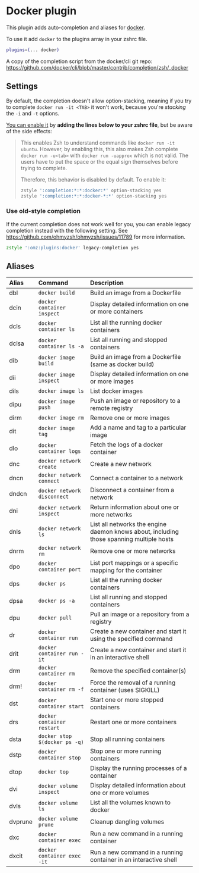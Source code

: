 # Docker plugin

This plugin adds auto-completion and aliases for [docker](https://www.docker.com/).

To use it add `docker` to the plugins array in your zshrc file.

```zsh
plugins=(... docker)
```

A copy of the completion script from the docker/cli git repo:
https://github.com/docker/cli/blob/master/contrib/completion/zsh/_docker

## Settings

By default, the completion doesn't allow option-stacking, meaning if you try to complete
`docker run -it <TAB>` it won't work, because you're _stacking_ the `-i` and `-t` options.

[You can enable it](https://github.com/docker/cli/commit/b10fb43048) by **adding the lines below to your zshrc
file**, but be aware of the side effects:

> This enables Zsh to understand commands like `docker run -it ubuntu`. However, by enabling this, this also
> makes Zsh complete `docker run -u<tab>` with `docker run -uapprox` which is not valid. The users have to put
> the space or the equal sign themselves before trying to complete.
>
> Therefore, this behavior is disabled by default. To enable it:
>
> ```sh
> zstyle ':completion:*:*:docker:*' option-stacking yes
> zstyle ':completion:*:*:docker-*:*' option-stacking yes
> ```

### Use old-style completion

If the current completion does not work well for you, you can enable legacy completion instead with the
following setting. See https://github.com/ohmyzsh/ohmyzsh/issues/11789 for more information.

```zsh
zstyle ':omz:plugins:docker' legacy-completion yes
```

## Aliases

| Alias   | Command                       | Description                                                                              |
| :------ | :---------------------------- | :--------------------------------------------------------------------------------------- |
| dbl     | `docker build`                | Build an image from a Dockerfile                                                         |
| dcin    | `docker container inspect`    | Display detailed information on one or more containers                                   |
| dcls    | `docker container ls`         | List all the running docker containers                                                   |
| dclsa   | `docker container ls -a`      | List all running and stopped containers                                                  |
| dib     | `docker image build`          | Build an image from a Dockerfile (same as docker build)                                  |
| dii     | `docker image inspect`        | Display detailed information on one or more images                                       |
| dils    | `docker image ls`             | List docker images                                                                       |
| dipu    | `docker image push`           | Push an image or repository to a remote registry                                         |
| dirm    | `docker image rm`             | Remove one or more images                                                                |
| dit     | `docker image tag`            | Add a name and tag to a particular image                                                 |
| dlo     | `docker container logs`       | Fetch the logs of a docker container                                                     |
| dnc     | `docker network create`       | Create a new network                                                                     |
| dncn    | `docker network connect`      | Connect a container to a network                                                         |
| dndcn   | `docker network disconnect`   | Disconnect a container from a network                                                    |
| dni     | `docker network inspect`      | Return information about one or more networks                                            |
| dnls    | `docker network ls`           | List all networks the engine daemon knows about, including those spanning multiple hosts |
| dnrm    | `docker network rm`           | Remove one or more networks                                                              |
| dpo     | `docker container port`       | List port mappings or a specific mapping for the container                               |
| dps     | `docker ps`                   | List all the running docker containers                                                   |
| dpsa    | `docker ps -a`                | List all running and stopped containers                                                  |
| dpu     | `docker pull`                 | Pull an image or a repository from a registry                                            |
| dr      | `docker container run`        | Create a new container and start it using the specified command                          |
| drit    | `docker container run -it`    | Create a new container and start it in an interactive shell                              |
| drm     | `docker container rm`         | Remove the specified container(s)                                                        |
| drm!    | `docker container rm -f`      | Force the removal of a running container (uses SIGKILL)                                  |
| dst     | `docker container start`      | Start one or more stopped containers                                                     |
| drs     | `docker container restart`    | Restart one or more containers                                                           |
| dsta    | `docker stop $(docker ps -q)` | Stop all running containers                                                              |
| dstp    | `docker container stop`       | Stop one or more running containers                                                      |
| dtop    | `docker top`                  | Display the running processes of a container                                             |
| dvi     | `docker volume inspect`       | Display detailed information about one or more volumes                                   |
| dvls    | `docker volume ls`            | List all the volumes known to docker                                                     |
| dvprune | `docker volume prune`         | Cleanup dangling volumes                                                                 |
| dxc     | `docker container exec`       | Run a new command in a running container                                                 |
| dxcit   | `docker container exec -it`   | Run a new command in a running container in an interactive shell                         |
